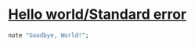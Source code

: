 [1]: http://rosettacode.org/wiki/Hello_world/Standard_error

# [Hello world/Standard error][1]

```perl
note "Goodbye, World!";
```